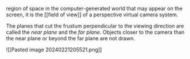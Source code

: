 region of space in the computer-generated world that may appear on the screen, it is the [[field of view]] of a perspective virtual camera system.

The planes that cut the frustum perpendicular to the viewing direction are called the _near plane_ and the _far plane_. Objects closer to the camera than the near plane or beyond the far plane are not drawn.

![[Pasted image 20240221205521.png]]

